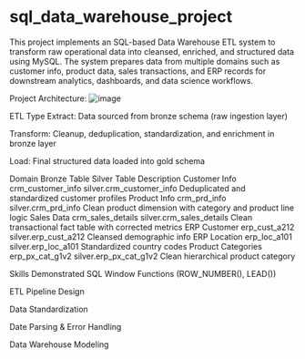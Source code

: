# sql_data_warehouse_project
This project implements an SQL-based Data Warehouse ETL system to transform raw operational data into cleansed, enriched, and structured data using MySQL. The system prepares data from multiple domains such as customer info, product data, sales transactions, and ERP records for downstream analytics, dashboards, and data science workflows.

Project Architecture:
![image](https://github.com/user-attachments/assets/a49b6880-0c9b-4653-9a79-40771e48b622)

ETL Type
Extract: Data sourced from bronze schema (raw ingestion layer)

Transform: Cleanup, deduplication, standardization, and enrichment in bronze layer

Load: Final structured data loaded into gold schema

Domain	Bronze Table	Silver Table	Description
Customer Info	crm_customer_info	silver.crm_customer_info	Deduplicated and standardized customer profiles
Product Info	crm_prd_info	silver.crm_prd_info	Clean product dimension with category and product line logic
Sales Data	crm_sales_details	silver.crm_sales_details	Clean transactional fact table with corrected metrics
ERP Customer	erp_cust_a212	silver.erp_cust_a212	Cleansed demographic info
ERP Location	erp_loc_a101	silver.erp_loc_a101	Standardized country codes
Product Categories	erp_px_cat_g1v2	silver.erp_px_cat_g1v2	Clean hierarchical product category

Skills Demonstrated
SQL Window Functions (ROW_NUMBER(), LEAD())

ETL Pipeline Design

Data Standardization

Date Parsing & Error Handling

Data Warehouse Modeling


